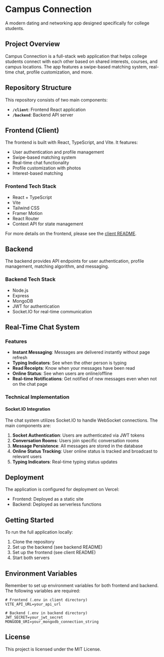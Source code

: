 # Campus Connection

A modern dating and networking app designed specifically for college students.

## Project Overview

Campus Connection is a full-stack web application that helps college students connect with each other based on shared interests, courses, and campus locations. The app features a swipe-based matching system, real-time chat, profile customization, and more.

## Repository Structure

This repository consists of two main components:

- **`/client`**: Frontend React application
- **`/backend`**: Backend API server

## Frontend (Client)

The frontend is built with React, TypeScript, and Vite. It features:

- User authentication and profile management
- Swipe-based matching system
- Real-time chat functionality
- Profile customization with photos
- Interest-based matching

### Frontend Tech Stack

- React + TypeScript
- Vite
- Tailwind CSS
- Framer Motion
- React Router
- Context API for state management

For more details on the frontend, please see the [client README](./client/README.md).

## Backend

The backend provides API endpoints for user authentication, profile management, matching algorithm, and messaging.

### Backend Tech Stack

- Node.js
- Express
- MongoDB
- JWT for authentication
- Socket.IO for real-time communication

## Real-Time Chat System

### Features

- **Instant Messaging**: Messages are delivered instantly without page refresh
- **Typing Indicators**: See when the other person is typing
- **Read Receipts**: Know when your messages have been read
- **Online Status**: See when users are online/offline
- **Real-time Notifications**: Get notified of new messages even when not on the chat page

### Technical Implementation

#### Socket.IO Integration

The chat system utilizes Socket.IO to handle WebSocket connections. The main components are:

1. **Socket Authentication**: Users are authenticated via JWT tokens
2. **Conversation Rooms**: Users join specific conversation rooms
3. **Message Persistence**: All messages are stored in the database
4. **Online Status Tracking**: User online status is tracked and broadcast to relevant users
5. **Typing Indicators**: Real-time typing status updates

## Deployment

The application is configured for deployment on Vercel:

- Frontend: Deployed as a static site
- Backend: Deployed as serverless functions

## Getting Started

To run the full application locally:

1. Clone the repository
2. Set up the backend (see backend README)
3. Set up the frontend (see client README)
4. Start both servers

## Environment Variables

Remember to set up environment variables for both frontend and backend. The following variables are required:

```env
# Frontend (.env in client directory)
VITE_API_URL=your_api_url

# Backend (.env in backend directory)
JWT_SECRET=your_jwt_secret
MONGODB_URI=your_mongodb_connection_string
```

## License

This project is licensed under the MIT License.
